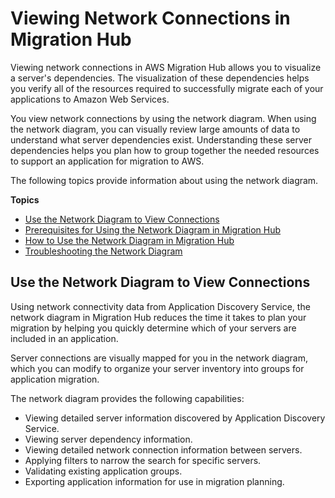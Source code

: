# Viewing Network Connections in Migration Hub<a name="network-diagram"></a>

Viewing network connections in AWS Migration Hub allows you to visualize a server's dependencies\. The visualization of these dependencies helps you verify all of the resources required to successfully migrate each of your applications to Amazon Web Services\.

You view network connections by using the network diagram\. When using the network diagram, you can visually review large amounts of data to understand what server dependencies exist\. Understanding these server dependencies helps you plan how to group together the needed resources to support an application for migration to AWS\.

The following topics provide information about using the network diagram\.

**Topics**
+ [Use the Network Diagram to View Connections](#network-diagram-what-is)
+ [Prerequisites for Using the Network Diagram in Migration Hub](network-diagram-prerequisites.md)
+ [How to Use the Network Diagram in Migration Hub](network-diagram-how-to.md)
+ [Troubleshooting the Network Diagram](network-diagram-troubleshooting.md)

## Use the Network Diagram to View Connections<a name="network-diagram-what-is"></a>

Using network connectivity data from Application Discovery Service, the network diagram in Migration Hub reduces the time it takes to plan your migration by helping you quickly determine which of your servers are included in an application\. 

Server connections are visually mapped for you in the network diagram, which you can modify to organize your server inventory into groups for application migration\.

The network diagram provides the following capabilities:
+ Viewing detailed server information discovered by Application Discovery Service\. 
+ Viewing server dependency information\. 
+ Viewing detailed network connection information between servers\. 
+ Applying filters to narrow the search for specific servers\.
+ Validating existing application groups\.
+ Exporting application information for use in migration planning\.